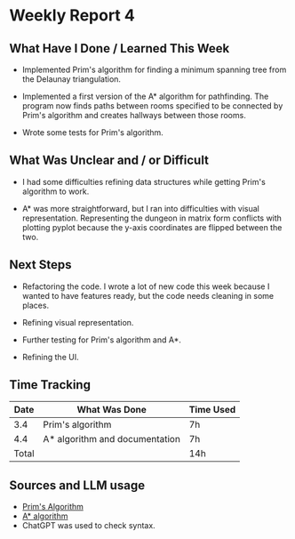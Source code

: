 # Weekly Report 4

## What Have I Done / Learned This Week

- Implemented Prim's algorithm for finding a minimum spanning tree from the Delaunay triangulation.

- Implemented a first version of the A* algorithm for pathfinding. The program now finds paths between rooms specified to be connected by Prim's algorithm and creates hallways between those rooms.

- Wrote some tests for Prim's algorithm.

## What Was Unclear and / or Difficult

- I had some difficulties refining data structures while getting Prim's algorithm to work.

- A* was more straightforward, but I ran into difficulties with visual representation. Representing the dungeon in matrix form conflicts with plotting pyplot because the y-axis coordinates are flipped between the two.

## Next Steps

- Refactoring the code. I wrote a lot of new code this week because I wanted to have features ready, but the code needs cleaning in some places.

- Refining visual representation.

- Further testing for Prim's algorithm and A*.

- Refining the UI.

## Time Tracking

| Date | What Was Done | Time Used |
|------|---------------|-----------|
| 3.4 | Prim's algorithm | 7h |
| 4.4 | A* algorithm and documentation | 7h
| Total | | 14h |

## Sources and LLM usage

- [Prim's Algorithm](https://en.wikipedia.org/wiki/Prim%27s_algorithm)
- [A* algorithm](https://en.wikipedia.org/wiki/A*_search_algorithm)
- ChatGPT was used to check syntax.